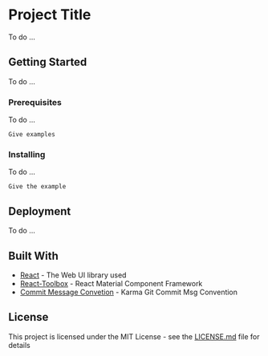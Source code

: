 # Project Title

To do ...

## Getting Started

To do ...

### Prerequisites

To do ...

```
Give examples
```

### Installing

To do ...

```
Give the example
```

## Deployment

To do ...

## Built With

* [React](https://reactjs.org/) - The Web UI library used
* [React-Toolbox](http://react-toolbox.io/#/) - React Material Component Framework
* [Commit Message Convetion](http://karma-runner.github.io/1.0/dev/git-commit-msg.html) - Karma Git Commit Msg Convention

## License

This project is licensed under the MIT License - see the [LICENSE.md](LICENSE.md) file for details
